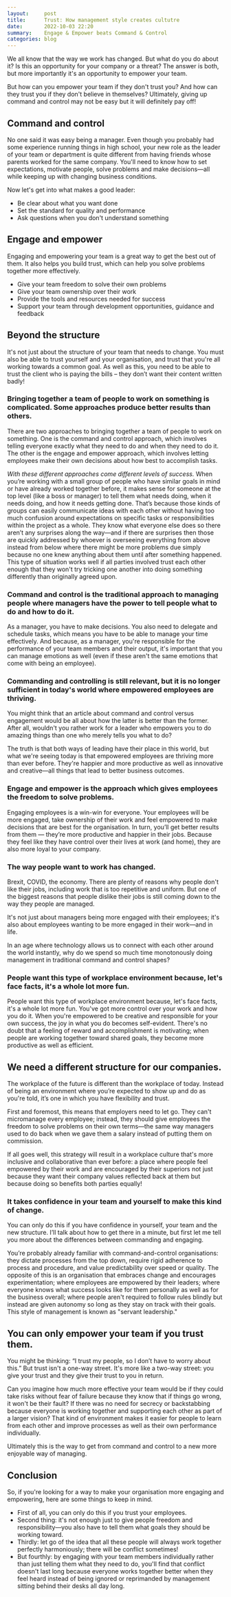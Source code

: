 ```yaml
---
layout:     post
title:      Trust: How management style creates cultutre
date:       2022-10-03 22:20
summary:    Engage & Empower beats Command & Control
categories: blog
---
```


We all know that the way we work has changed. But what do you do about it? Is this an opportunity for your company or a threat? The answer is both, but more importantly it's an opportunity to empower your team.

But how can you empower your team if they don't trust you? And how can they trust you if they don't believe in themselves? Ultimately, giving up command and control may not be easy but it will definitely pay off!

## Command and control

No one said it was easy being a manager. Even though you probably had some experience running things in high school, your new role as the leader of your team or department is quite different from having friends whose parents worked for the same company. You'll need to know how to set expectations, motivate people, solve problems and make decisions—all while keeping up with changing business conditions.

Now let's get into what makes a good leader:

- Be clear about what you want done
- Set the standard for quality and performance
- Ask questions when you don't understand something

## Engage and empower

Engaging and empowering your team is a great way to get the best out of them. It also helps you build trust, which can help you solve problems together more effectively.

- Give your team freedom to solve their own problems
- Give your team ownership over their work
- Provide the tools and resources needed for success
- Support your team through development opportunities, guidance and feedback

## Beyond the structure

It's not just about the structure of your team that needs to change. You must also be able to trust yourself and your organisation, and trust that you're all working towards a common goal. As well as this, you need to be able to trust the client who is paying the bills – they don’t want their content written badly!

### Bringing together a team of people to work on something is complicated.  Some approaches produce better results than others.

There are two approaches to bringing together a team of people to work on something. One is the command and control approach, which involves telling everyone exactly what they need to do and when they need to do it. The other is the engage and empower approach, which involves letting employees make their own decisions about how best to accomplish tasks.

*With these different approaches come different levels of success.* When you’re working with a small group of people who have similar goals in mind or have already worked together before, it makes sense for someone at the top level (like a boss or manager) to tell them what needs doing, when it needs doing, and how it needs getting done. That’s because those kinds of groups can easily communicate ideas with each other without having too much confusion around expectations on specific tasks or responsibilities within the project as a whole. They know what everyone else does so there aren’t any surprises along the way—and if there are surprises then those are quickly addressed by whoever is overseeing everything from above instead from below where there might be more problems due simply because no one knew anything about them until after something happened. This type of situation works well if all parties involved trust each other enough that they won't try tricking one another into doing something differently than originally agreed upon.

### Command and control is the traditional approach to managing people where managers have the power to tell people what to do and how to do it.

As a manager, you have to make decisions. You also need to delegate and schedule tasks, which means you have to be able to manage your time effectively. And because, as a manager, you're responsible for the performance of your team members and their output, it's important that you can manage emotions as well (even if these aren't the same emotions that come with being an employee).

### Commanding and controlling is still relevant, but it is no longer sufficient in today's world where empowered employees are thriving.

You might think that an article about command and control versus engagement would be all about how the latter is better than the former. After all, wouldn't you rather work for a leader who empowers you to do amazing things than one who merely tells you what to do?

The truth is that both ways of leading have their place in this world, but what we're seeing today is that empowered employees are thriving more than ever before. They're happier and more productive as well as innovative and creative—all things that lead to better business outcomes.

### Engage and empower is the approach which gives employees the freedom to solve problems.

Engaging employees is a win-win for everyone. Your employees will be more engaged, take ownership of their work and feel empowered to make decisions that are best for the organisation. In turn, you’ll get better results from them — they’re more productive and happier in their jobs. Because they feel like they have control over their lives at work (and home), they are also more loyal to your company.

### The way people want to work has changed.

Brexit, COVID, the economy. There are plenty of reasons why people don't like their jobs, including work that is too repetitive and uniform. But one of the biggest reasons that people dislike their jobs is still coming down to the way they people are managed.

It's not just about managers being more engaged with their employees; it's also about employees wanting to be more engaged in their work—and in life.

In an age where technology allows us to connect with each other around the world instantly, why do we spend so much time monotonously doing management in traditional command and control shapes?

### People want this type of workplace environment because, let's face facts, it's a whole lot more fun.

People want this type of workplace environment because, let's face facts, it's a whole lot more fun. You've got more control over your work and how you do it. When you're empowered to be creative and responsible for your own success, the joy in what you do becomes self-evident. There's no doubt that a feeling of reward and accomplishment is motivating; when people are working together toward shared goals, they become more productive as well as efficient.

## We need a different structure for our companies.

The workplace of the future is different than the workplace of today. Instead of being an environment where you’re expected to show up and do as you're told, it’s one in which you have flexibility and trust.

First and foremost, this means that employers need to let go. They can't micromanage every employee; instead, they should give employees the freedom to solve problems on their own terms—the same way managers used to do back when we gave them a salary instead of putting them on commission.

If all goes well, this strategy will result in a workplace culture that's more inclusive and collaborative than ever before: a place where people feel empowered by their work and are encouraged by their superiors not just because they want their company values reflected back at them but because doing so benefits both parties equally!

### It takes confidence in your team and yourself to make this kind of change.

You can only do this if you have confidence in yourself, your team and the new structure. I’ll talk about how to get there in a minute, but first let me tell you more about the differences between commanding and engaging.

You’re probably already familiar with command-and-control organisations: they dictate processes from the top down, require rigid adherence to process and procedure, and value predictability over speed or quality. The opposite of this is an organisation that embraces change and encourages experimentation; where employees are empowered by their leaders; where everyone knows what success looks like for them personally as well as for the business overall; where people aren't required to follow rules blindly but instead are given autonomy so long as they stay on track with their goals. This style of management is known as "servant leadership."

## You can only empower your team if you trust them.

You might be thinking: “I trust my people, so I don’t have to worry about this.” But trust isn't a one-way street. It's more like a two-way street: you give your trust and they give their trust to you in return.

Can you imagine how much more effective your team would be if they could take risks without fear of failure because they know that if things go wrong, it won't be their fault? If there was no need for secrecy or backstabbing because everyone is working together and supporting each other as part of a larger vision? That kind of environment makes it easier for people to learn from each other and improve processes as well as their own performance individually.

Ultimately this is the way to get from command and control to a new more enjoyable way of managing.

## Conclusion

So, if you're looking for a way to make your organisation more engaging and empowering, here are some things to keep in mind.
- First of all, you can only do this if you trust your employees.
- Second thing: it's not enough just to give people freedom and responsibility—you also have to tell them what goals they should be working toward.
- Thirdly: let go of the idea that all these people will always work together perfectly harmoniously; there will be conflict sometimes!
- But fourthly: by engaging with your team members individually rather than just telling them what they need to do, you'll find that conflict doesn't last long because everyone works together better when they feel heard instead of being ignored or reprimanded by management sitting behind their desks all day long.